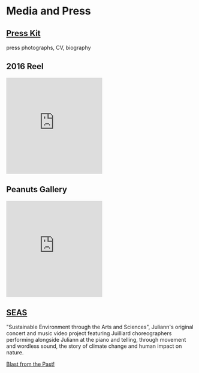 Media and Press
===============

<div class="flex-ribbon flex-ribbon-widow">

  <div class="thirds_tile"><h2>
    <a href="https://static.hackartscience.com/juliannma/juliann_ma_press_kit.zip">Press Kit</a></h2>
    <p>press photographs, CV, biography</p>
  </div>
  <div class='thirds_tile'>
    <h2>2016 Reel</h2>
    <div class='embed-container'><iframe scrolling="no" width="256" height="256" src="https://www.youtube.com/embed/bUocSsoBr_U?controls=1&showinfo=0&modestbranding=1&rel=0" frameborder="0" allowfullscreen></iframe></div>
  </div>
  <div class='thirds_tile'>
    <h2>Peanuts Gallery</h2>
    <div class='embed-container'><iframe scrolling="no" width="256" height="256" src="https://www.youtube.com/embed/ui48Zbuq06Y?controls=1&showinfo=0&modestbranding=1&rel=0" frameborder="0" allowfullscreen></iframe></div>
    </div>
  <div class="thirds_tile">
    <h2><a href="/seas/">SEAS</a></h2>
    <p>"Sustainable Environment through the Arts and Sciences", Juliann's original concert and music video project featuring Juilliard choreographers performing alongside Juliann at the piano and telling, through movement and wordless sound, the story of climate change and human impact on nature.</p>
  </div>
</div>

[Blast from the Past!](/blastfromthepast/)
